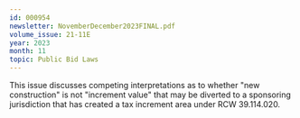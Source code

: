 ```yaml
---
id: 000954
newsletter: NovemberDecember2023FINAL.pdf
volume_issue: 21-11E
year: 2023
month: 11
topic: Public Bid Laws
---
```


This issue discusses competing interpretations as to whether "new construction" is not "increment value" that may be diverted to a sponsoring jurisdiction that has created a tax increment area under RCW 39.114.020.